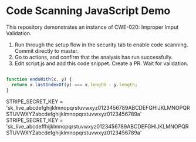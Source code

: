 # Code Scanning JavaScript Demo

This repository demonstrates an instance of CWE-020: Improper Imput Validation. 

1. Run through the setup flow in the security tab to enable code scanning. Commit directly to master. 
2. Go to actions, and confirm that the analysis has run successfully.
3. Edit script.js and add this code snippet. Create a PR. Wait for validation. 


```js

function endsWith(x, y) {
  return x.lastIndexOf(y) === x.length - y.length;
}

```
STRIPE_SECRET_KEY = 'sk_live_abcdefghijklmnopqrstuvwxyz0123456789ABCDEFGHIJKLMNOPQRSTUVWXYZabcdefghijklmnopqrstuvwxyz0123456789a'
STRIPE_SECRET_KEY = 'sk_live_abcdeffhijklmnopqrstuvwxyz0123456789ABCDEFGHIJKLMNOPQRSTUVWXYZabcdefghijklmnopqrstuvwxyz0123456789a'

